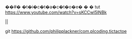 ��#� �t�i�c�t�a�c�t�o�e�
�
�
tut https://www.youtube.com/watch?v=sKCCwl5lNBk

\||

git https://github.com/philipplackner/com.plcoding.tictactoe

